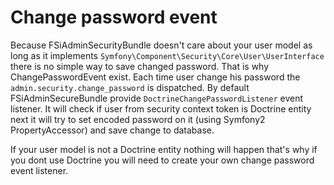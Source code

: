 # Change password event

Because FSiAdminSecurityBundle doesn't care about your user model as long as it implements
``Symfony\Component\Security\Core\User\UserInterface`` there is no simple way to save
changed password.
That is why ChangePasswordEvent exist. Each time user change his password the
``admin.security.change_password`` is dispatched.
By default FSiAdminSecureBundle provide ``DoctrineChangePasswordListener`` event listener.
It will check if user from security context token is Doctrine entity next it will try to
set encoded password on it (using Symfony2 PropertyAccessor) and save change to database.

If your user model is not a Doctrine entity nothing will happen that's why if you dont
use Doctrine you will need to create your own change password event listener.
